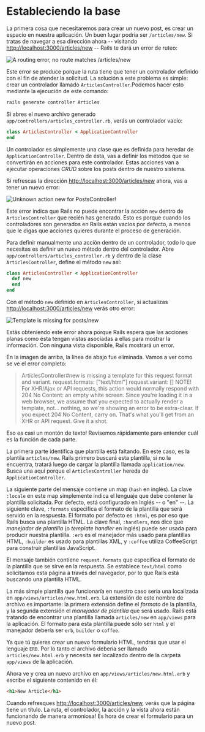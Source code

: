 Estableciendo la base
=====================

La primera cosa que necesitaremos para crear un nuevo post, es crear un espacio
en nuestra aplicación. Un buen lugar podría ser `/articles/new`. Si tratas de navegar a esa
dirección ahora -- visitando <http://localhost:3000/articles/new> -- Rails te dará un error de
ruteo:

![A routing error, no route matches /articles/new](http://guides.rubyonrails.org/images/getting_started/routing_error_no_controller.png)

Este error se produce porque la ruta tiene que tener un controlador definido con el fin de atender la solicitud. La solución a este problema es simple: crear un controlador llamado `ArticlesController`.Podemos hacer esto mediante la ejecución de este comando:

```bash
rails generate controller Articles
```

Si abres el nuevo archivo generado `app/controllers/articles_controller.rb`,
verás un controlador vacío:

```ruby
class ArticlesController < ApplicationController
end
```

Un controlador es simplemente una clase que es definida para heredar de `ApplicationController`.
Dentro de ésta, vas a definir los métodos que se convertirán en acciones para este controlador.
Estas acciones van a ejecutar operaciones _CRUD_ sobre los posts dentro de nuestro sistema.

Si refrescas la dirección <http://localhost:3000/articles/new> ahora, vas a tener un nuevo error:

![Unknown action new for PostsController!](http://guides.rubyonrails.org/images/getting_started/unknown_action_new_for_articles.png)

Este error indica que Rails no puede encontrar la acción `new` dentro de
`ArticlesController` que recién has generado. Esto es porque cuando los controladores
son generados en Rails están vacíos por defecto, a menos que le digas que acciones
quieres durante el proceso de generación.

Para definir manualmente una acción dentro de un controlador, todo lo que necesitas
es definir un nuevo método dentro del controlador. Abre `app/controllers/articles_controller.rb`
y dentro de la clase `ArticlesController`, define el método `new` así:

```ruby
class ArticlesController < ApplicationController
  def new
  end
end
```

Con el método `new` definido en `ArticlesController`, si actualizas
<http://localhost:3000/articles/new> verás otro error:

![Template is missing for posts/new](http://guides.rubyonrails.org/images/getting_started/template_is_missing_articles_new.png)

Estás obteniendo este error ahora porque Rails espera que las acciones planas
como ésta tengan vistas asociadas a ellas para mostrar la información. Con ninguna
vista disponible, Rails mostrará un error.

En la imagen de arriba, la línea de abajo fue eliminada. Vamos a ver como se ve el error completo:

<blockquote>
ArticlesController#new is missing a template for this request format and variant. request.formats: ["text/html"] request.variant: [] NOTE! For XHR/Ajax or API requests, this action would normally respond with 204 No Content: an empty white screen. Since you're loading it in a web browser, we assume that you expected to actually render a template, not… nothing, so we're showing an error to be extra-clear. If you expect 204 No Content, carry on. That's what you'll get from an XHR or API request. Give it a shot.
</blockquote>

Eso es casi un montón de texto! Revisemos rápidamente para entender cuál es la función de cada parte.

La primera parte identifica que plantilla está faltando. En este caso, es la plantila `articles/new`.
Rails primero buscará esta plantilla, si no la encuentra, tratará luego de cargar la plantilla
llamada `application/new`. Busca una aquí porque el `ArticlesController` hereda de `ApplicationController`.

La siguiente parte del mensaje contiene un map (`hash` en inglés). La clave `:locale` en este map
simplemente indica el lenguaje que debe contener la plantilla solicitada. Por defecto, está configurado
en Inglés -- o "en" --. La siguiente clave, `:formats` especifica el formato de la plantilla que será
servido en la respuesta. El formato por defecto es `:html`, es por eso que Rails busca una plantilla
HTML. La clave final, `:handlers`, nos dice que _manejador de plantilla_ (o _template handler_ en inglés)
puede ser usada para producir nuestra plantilla. `:erb` es el manejador más usado para plantillas HTML,
`:builder` es usado para plantillas XML, y `:coffee` utiliza CoffeeScript para construir plantillas JavaScript.

El mensaje también contiene `request.formats` que especifica el formato de la plantilla que se sirve en la respuesta. Se establece `text/html` como solicitamos esta página a través del navegador, por lo que Rails está buscando una plantilla HTML.

La más simple plantilla que funcionaría en nuestro caso sería una localizada en `app/views/articles/new.html.erb`. La extensión de este nombre de archivo es importante: la primera extensión define el _formato_ de la plantilla, y la segunda extensión el _manejador de plantilla_ que será usado. Rails está tratando de encontrar una plantilla llamada `articles/new` en `app/views` para la aplicación. El formato para esta plantilla puede sólo ser `html` y el manejador debería ser `erb`, `builder` o `coffee`.

Ya que tú quieres crear un nuevo formulario HTML, tendrás que usar el lenguaje `ERB`. Por lo tanto el archivo debería ser llamado `articles/new.html.erb` y necesita ser localizado dentro de la carpeta `app/views` de la aplicación.

Ahora ve y crea un nuevo archivo en `app/views/articles/new.html.erb` y escribe el siguiente
contenido en él:

```html
<h1>New Article</h1>
```

Cuando refresques <http://localhost:3000/articles/new>, verás que la página tiene un título. La ruta,
el controlador, la acción y la vista ahora están funcionando de manera armoniosa! Es hora de crear
el formulario para un nuevo post.
